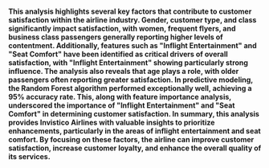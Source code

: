 #### This analysis highlights several key factors that contribute to customer satisfaction within the airline industry. Gender, customer type, and class significantly impact satisfaction, with women, frequent flyers, and business class passengers generally reporting higher levels of contentment. Additionally, features such as "Inflight Entertainment" and "Seat Comfort" have been identified as critical drivers of overall satisfaction, with "Inflight Entertainment" showing particularly strong influence. The analysis also reveals that age plays a role, with older passengers often reporting greater satisfaction. In predictive modeling, the Random Forest algorithm performed exceptionally well, achieving a 95% accuracy rate. This, along with feature importance analysis, underscored the importance of "Inflight Entertainment" and "Seat Comfort" in determining customer satisfaction. In summary, this analysis provides Invistico Airlines with valuable insights to prioritize enhancements, particularly in the areas of inflight entertainment and seat comfort. By focusing on these factors, the airline can improve customer satisfaction, increase customer loyalty, and enhance the overall quality of its services.
